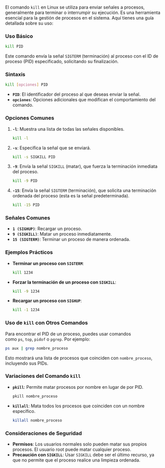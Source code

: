 El comando `kill` en Linux se utiliza para enviar señales a procesos, generalmente para terminar o interrumpir su ejecución. Es una herramienta esencial para la gestión de procesos en el sistema. Aquí tienes una guía detallada sobre su uso:

### **Uso Básico**

```bash
kill PID
```

Este comando envía la señal `SIGTERM` (terminación) al proceso con el ID de proceso (PID) especificado, solicitando su finalización.

### **Sintaxis**

```bash
kill [opciones] PID
```

- **`PID`**: El identificador del proceso al que deseas enviar la señal.
- **`opciones`**: Opciones adicionales que modifican el comportamiento del comando.

### **Opciones Comunes**

1. **`-l`**: Muestra una lista de todas las señales disponibles.
    
    ```bash
    kill -l
    ```
    
2. **`-s`**: Especifica la señal que se enviará.
    
    ```bash
    kill -s SIGKILL PID
    ```
    
3. **`-9`**: Envía la señal `SIGKILL` (matar), que fuerza la terminación inmediata del proceso.
    
    ```bash
    kill -9 PID
    ```
    
4. **`-15`**: Envía la señal `SIGTERM` (terminación), que solicita una terminación ordenada del proceso (esta es la señal predeterminada).
    
    ```bash
    kill -15 PID
    ```
    

### **Señales Comunes**

- **`1 (SIGHUP)`**: Recargar un proceso.
- **`9 (SIGKILL)`**: Matar un proceso inmediatamente.
- **`15 (SIGTERM)`**: Terminar un proceso de manera ordenada.

### **Ejemplos Prácticos**

- **Terminar un proceso con `SIGTERM`**:
    
    ```bash
    kill 1234
    ```
    
- **Forzar la terminación de un proceso con `SIGKILL`**:
    
    ```bash
    kill -9 1234
    ```
    
- **Recargar un proceso con `SIGHUP`**:
    
    ```bash
    kill -1 1234
    ```
    

### **Uso de `kill` con Otros Comandos**

Para encontrar el PID de un proceso, puedes usar comandos como `ps`, `top`, `pidof` o `pgrep`. Por ejemplo:

```bash
ps aux | grep nombre_proceso
```

Esto mostrará una lista de procesos que coinciden con `nombre_proceso`, incluyendo sus PIDs.

### **Variaciones del Comando `kill`**

- **`pkill`**: Permite matar procesos por nombre en lugar de por PID.
    
    ```bash
    pkill nombre_proceso
    ```
    
- **`killall`**: Mata todos los procesos que coinciden con un nombre específico.
    
    ```bash
    killall nombre_proceso
    ```
    

### **Consideraciones de Seguridad**

- **Permisos**: Los usuarios normales solo pueden matar sus propios procesos. El usuario root puede matar cualquier proceso.
- **Precaución con `SIGKILL`**: Usar `SIGKILL` debe ser el último recurso, ya que no permite que el proceso realice una limpieza ordenada.
